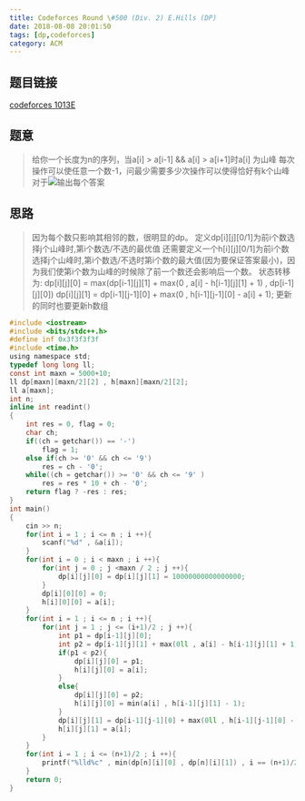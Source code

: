 ```yaml
---
title: Codeforces Round \#500 (Div. 2) E.Hills (DP)
date: 2018-08-08 20:01:50
tags: [dp,codeforces]
category: ACM
---
```

## 题目链接
[codeforces 1013E](http://codeforces.com/contest/1013/problem/E)

## 题意
>给你一个长度为n的序列，当a[i] > a[i-1] && a[i] > a[i+1]时a[i] 为山峰
每次操作可以使任意一个数-1，问最少需要多少次操作可以使得恰好有k个山峰
对于![](http://codeforces.com/predownloaded/68/fe/68fee4f6670f7958bab3908d3d50ed653026b335.png)输出每个答案

<!--more-->
## 思路
>因为每个数只影响其相邻的数，很明显的dp。
定义dp[i][j][0/1]为前i个数选择j个山峰时,第i个数选/不选的最优值
还需要定义一个h[i][j][0/1]为前i个数选择j个山峰时,第i个数选/不选时第i个数的最大值(因为要保证答案最小)，因为我们使第i个数为山峰的时候除了前一个数还会影响后一个数。
状态转移为:
dp[i][j][0] = max(dp[i-1][j][1] + max(0 , a[i] - h[i-1][j][1] + 1) , dp[i-1][j][0])
dp[i][j][1] = dp[i-1][j-1][0] + max(0 , h[i-1][j-1][0] - a[i] + 1);
更新的同时也要更新h数组

```c
#include <iostream>
#include <bits/stdc++.h>
#define inf 0x3f3f3f3f
#include <time.h>
using namespace std;
typedef long long ll;
const int maxn = 5000+10;
ll dp[maxn][maxn/2][2] , h[maxn][maxn/2][2];
ll a[maxn];
int n;
inline int readint()
{
    int res = 0, flag = 0;
    char ch;
    if((ch = getchar()) == '-')
        flag = 1;
    else if(ch >= '0' && ch <= '9')
        res = ch - '0';
    while((ch = getchar()) >= '0' && ch <= '9' )
        res = res * 10 + ch - '0';
    return flag ? -res : res;
}
int main()
{
    cin >> n;
    for(int i = 1 ; i <= n ; i ++){
        scanf("%d" , &a[i]);
    }
    for(int i = 0 ; i < maxn ; i ++){
        for(int j = 0 ; j <maxn / 2 ; j ++){
            dp[i][j][0] = dp[i][j][1] = 10000000000000000;
        }
        dp[i][0][0] = 0;
        h[i][0][0] = a[i];
    }
    for(int i = 1 ; i <= n ; i ++){
        for(int j = 1 ; j <= (i+1)/2 ; j ++){
            int p1 = dp[i-1][j][0];
            int p2 = dp[i-1][j][1] + max(0ll , a[i] - h[i-1][j][1] + 1);
            if(p1 < p2){
                dp[i][j][0] = p1;
                h[i][j][0] = a[i];
            }
            else{
                dp[i][j][0] = p2;
                h[i][j][0] = min(a[i] , h[i-1][j][1] - 1);
            }
            dp[i][j][1] = dp[i-1][j-1][0] + max(0ll , h[i-1][j-1][0] - a[i] + 1);
            h[i][j][1] = a[i];
        }
    }
    for(int i = 1 ; i <= (n+1)/2 ; i ++){
        printf("%lld%c" , min(dp[n][i][0] , dp[n][i][1]) , i == (n+1)/2 ? '\n' : ' ');
    }
    return 0;
}
```